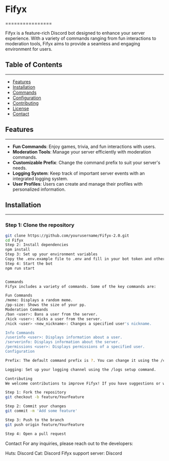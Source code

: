 # Fifyx
================

Fifyx is a feature-rich Discord bot designed to enhance your server experience. With a variety of commands ranging from fun interactions to moderation tools, Fifyx aims to provide a seamless and engaging environment for users.

## Table of Contents
-----------------

* [Features](#features)
* [Installation](#installation)
* [Commands](#commands)
* [Configuration](#configuration)
* [Contributing](#contributing)
* [License](#license)
* [Contact](#contact)

## Features
------------

* **Fun Commands**: Enjoy games, trivia, and fun interactions with users.
* **Moderation Tools**: Manage your server efficiently with moderation commands.
* **Customizable Prefix**: Change the command prefix to suit your server's needs.
* **Logging System**: Keep track of important server events with an integrated logging system.
* **User  Profiles**: Users can create and manage their profiles with personalized information.

## Installation
------------

### Step 1: Clone the repository

```bash
git clone https://github.com/yourusername/Fifyx-2.0.git
cd Fifyx
Step 2: Install dependencies
npm install
Step 3: Set up your environment variables
Copy the .env.example file to .env and fill in your bot token and other necessary information.
Step 4: Start the bot
npm run start

```
```bash

Commands
Fifyx includes a variety of commands. Some of the key commands are:

Fun Commands
/meme: Displays a random meme.
/pp-size: Shows the size of your pp.
Moderation Commands
/ban <user>: Bans a user from the server.
/kick <user>: Kicks a user from the server.
/nick <user> <new_nickname>: Changes a specified user's nickname.

Info Commands
/userinfo <user>: Displays information about a user.
/serverinfo: Displays information about the server.
/permissions <user>: Displays permissions of a specified user.
Configuration

```
```bash
Prefix: The default command prefix is ?. You can change it using the /change-prefix command.
```
```bash
Logging: Set up your logging channel using the /logs setup command.
```
```bash
Contributing
We welcome contributions to improve Fifyx! If you have suggestions or want to fix bugs, please fork the repository and submit a pull request.

Step 1: Fork the repository
git checkout -b feature/YourFeature

Step 2: Commit your changes
git commit -m 'Add some feature'

Step 3: Push to the branch
git push origin feature/YourFeature

Step 4: Open a pull request
```

Contact
For any inquiries, please reach out to the developers:

Huts: Discord
Cat: Discord
Fifyx support server:  Discord